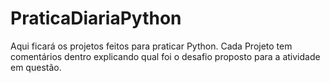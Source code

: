 # PraticaDiariaPython
Aqui ficará os projetos feitos para praticar Python. Cada Projeto tem comentários dentro explicando qual foi o desafio proposto para a atividade em questão.
